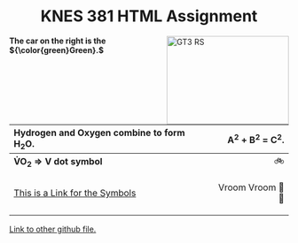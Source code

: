 <h1 align="center"> KNES 381 HTML Assignment </h1>

<img align="right" src="https://cdn.motor1.com/images/mgl/8bpn2/s1/4x3/2018-porsche-911-gt3-rs.webp" alt="GT3 RS" width="220" height="160">

**The car on the right is the ${\color{green}Green}.$**

|Hydrogen and Oxygen combine to form H<sub>2</sub>O.|<p2>A<sup>2</sup> + B<sup>2</sup> = C<sup>2</sup>.</p2>|
|:----------------------------------------------------------------------|--------------------------------------------------:|
|**V&#775;O<sub>2</sub> => V dot symbol**|&#128690; |
|<a href="https://www.toptal.com/designers/htmlarrows/symbols/"> This is a Link for the Symbols </a> |<p> Vroom Vroom &#128663;&#128168; </p>|
 
 <a href = "https://github.com/NickRen12/Learn_Code/blob/main/readme.md"> Link to other github file.</a>
